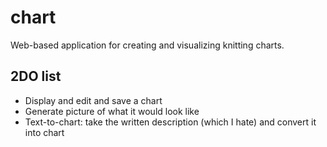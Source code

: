 # chart

Web-based application for creating and visualizing knitting charts.
## 2DO list
* Display and edit and save a chart
* Generate picture of what it would look like 
* Text-to-chart: take the written description (which I hate) and convert it into chart
